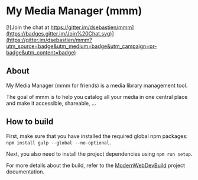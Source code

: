 # My Media Manager (mmm)

[![Join the chat at https://gitter.im/dsebastien/mmm](https://badges.gitter.im/Join%20Chat.svg)](https://gitter.im/dsebastien/mmm?utm_source=badge&utm_medium=badge&utm_campaign=pr-badge&utm_content=badge)

## About
My Media Manager (mmm for friends) is a media library management tool.

The goal of mmm is to help you catalog all your media in one central place and make it accessible, shareable, ...

## How to build
First, make sure that you have installed the required global npm packages: `npm install gulp --global --no-optional`.

Next, you also need to install the project dependencies using `npm run setup`.

For more details about the build, refer to the [ModernWebDevBuild](https://github.com/dsebastien/modernWebDevBuild) project documentation.
